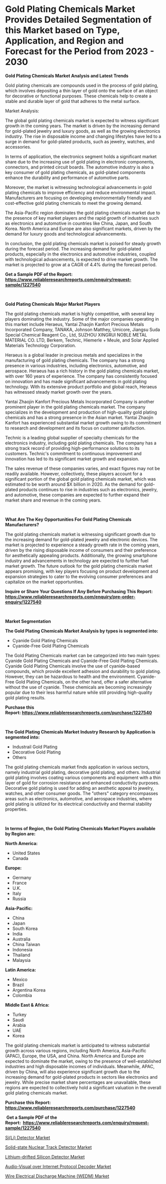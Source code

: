 <p><h1>Gold Plating Chemicals Market Provides Detailed Segmentation of this Market based on Type, Application, and Region and Forecast for the Period from 2023 - 2030</h1></p><p><strong>Gold Plating Chemicals Market Analysis and Latest Trends</strong></p>
<p><p>Gold plating chemicals are compounds used in the process of gold plating, which involves depositing a thin layer of gold onto the surface of an object for decorative or functional purposes. These chemicals help to create a stable and durable layer of gold that adheres to the metal surface.</p><p>Market Analysis:</p><p>The global gold plating chemicals market is expected to witness significant growth in the coming years. The market is driven by the increasing demand for gold-plated jewelry and luxury goods, as well as the growing electronics industry. The rise in disposable income and changing lifestyles have led to a surge in demand for gold-plated products, such as jewelry, watches, and accessories.</p><p>In terms of application, the electronics segment holds a significant market share due to the increasing use of gold plating in electronic components, connectors, and printed circuit boards. The automotive industry is also a key consumer of gold plating chemicals, as gold-plated components enhance the durability and performance of automotive parts.</p><p>Moreover, the market is witnessing technological advancements in gold plating chemicals to improve efficiency and reduce environmental impact. Manufacturers are focusing on developing environmentally friendly and cost-effective gold plating chemicals to meet the growing demand.</p><p>The Asia-Pacific region dominates the gold plating chemicals market due to the presence of key market players and the rapid growth of industries such as electronics and automotive in countries like China, Japan, and South Korea. North America and Europe are also significant markets, driven by the demand for luxury goods and technological advancements.</p><p>In conclusion, the gold plating chemicals market is poised for steady growth during the forecast period. The increasing demand for gold-plated products, especially in the electronics and automotive industries, coupled with technological advancements, is expected to drive market growth. The market is projected to grow at a CAGR of 4.4% during the forecast period.</p></p>
<p><strong>Get a Sample PDF of the Report:&nbsp; <a href="https://www.reliableresearchreports.com/enquiry/request-sample/1227540">https://www.reliableresearchreports.com/enquiry/request-sample/1227540</a></strong></p>
<p>&nbsp;</p>
<p><strong>Gold Plating Chemicals Major Market Players</strong></p>
<p><p>The gold plating chemicals market is highly competitive, with several key players dominating the industry. Some of the major companies operating in this market include Heraeus, Yantai Zhaojin Kanfort Precious Metals Incorporated Company, TANAKA, Johnson Matthey, Umicore, Jiangsu Suda Special Chemical Reagent Co., Ltd, SUZHOU XINGRUI NOBLE METAL MATERIAL CO. LTD, Berkem, Technic, Hiemerle + Meule, and Solar Applied Materials Technology Corporation.</p><p>Heraeus is a global leader in precious metals and specializes in the manufacturing of gold plating chemicals. The company has a strong presence in various industries, including electronics, automotive, and aerospace. Heraeus has a rich history in the gold plating chemicals market, with over 160 years of experience. The company has consistently focused on innovation and has made significant advancements in gold plating technology. With its extensive product portfolio and global reach, Heraeus has witnessed steady market growth over the years.</p><p>Yantai Zhaojin Kanfort Precious Metals Incorporated Company is another prominent player in the gold plating chemicals market. The company specializes in the development and production of high-quality gold plating chemicals and has a strong presence in the Asian market. Yantai Zhaojin Kanfort has experienced substantial market growth owing to its commitment to research and development and its focus on customer satisfaction.</p><p>Technic is a leading global supplier of specialty chemicals for the electronics industry, including gold plating chemicals. The company has a strong track record of providing high-performance solutions to its customers. Technic's commitment to continuous improvement and innovation has led to its significant market growth and expansion.</p><p>The sales revenue of these companies varies, and exact figures may not be readily available. However, collectively, these players account for a significant portion of the global gold plating chemicals market, which was estimated to be worth around $X billion in 2020. As the demand for gold-plated products continues to rise in industries such as electronics, jewelry, and automotive, these companies are expected to further expand their market share and revenue in the coming years.</p></p>
<p>&nbsp;</p>
<p><strong>What Are The Key Opportunities For Gold Plating Chemicals Manufacturers?</strong></p>
<p><p>The gold plating chemicals market is witnessing significant growth due to the increasing demand for gold-plated jewelry and electronic devices. The market is projected to experience a steady growth rate in the coming years, driven by the rising disposable income of consumers and their preference for aesthetically appealing products. Additionally, the growing smartphone industry and advancements in technology are expected to further fuel market growth. The future outlook for the gold plating chemicals market appears promising, with key players focusing on product development and expansion strategies to cater to the evolving consumer preferences and capitalize on the market opportunities.</p></p>
<p><strong>Inquire or Share Your Questions If Any Before Purchasing This Report: <a href="https://www.reliableresearchreports.com/enquiry/pre-order-enquiry/1227540">https://www.reliableresearchreports.com/enquiry/pre-order-enquiry/1227540</a></strong></p>
<p>&nbsp;</p>
<p><strong>Market Segmentation</strong></p>
<p><strong>The Gold Plating Chemicals Market Analysis by types is segmented into:</strong></p>
<p><ul><li>Cyanide Gold Plating Chemicals</li><li>Cyanide-Free Gold Plating Chemicals</li></ul></p>
<p><p>The Gold Plating Chemicals market can be categorized into two main types: Cyanide Gold Plating Chemicals and Cyanide-Free Gold Plating Chemicals. Cyanide Gold Plating Chemicals involve the use of cyanide-based compounds, which provide excellent adhesion and durability to gold plating. However, they can be hazardous to health and the environment. Cyanide-Free Gold Plating Chemicals, on the other hand, offer a safer alternative without the use of cyanide. These chemicals are becoming increasingly popular due to their less harmful nature while still providing high-quality gold plating results.</p></p>
<p><strong>Purchase this Report:&nbsp;<a href="https://www.reliableresearchreports.com/purchase/1227540">https://www.reliableresearchreports.com/purchase/1227540</a></strong></p>
<p>&nbsp;</p>
<p><strong>The Gold Plating Chemicals Market Industry Research by Application is segmented into:</strong></p>
<p><ul><li>Industrail Gold Plating</li><li>Decorative Gold Plating</li><li>Others</li></ul></p>
<p><p>The gold plating chemicals market finds application in various sectors, namely industrial gold plating, decorative gold plating, and others. Industrial gold plating involves coating various components and equipment with a thin layer of gold for corrosion resistance and enhanced conductivity purposes. Decorative gold plating is used for adding an aesthetic appeal to jewelry, watches, and other consumer goods. The "others" category encompasses areas such as electronics, automotive, and aerospace industries, where gold plating is utilized for its electrical conductivity and thermal stability properties.</p></p>
<p>&nbsp;</p>
<p><strong>In terms of Region, the Gold Plating Chemicals Market Players available by Region are:</strong></p>
<p>
    <p> <strong> North America: </strong>
        <ul>
            <li>United States</li>
            <li>Canada</li>
        </ul>
        </p> 
    <p> <strong> Europe: </strong>
        <ul>
            <li>Germany</li>
            <li>France</li>
            <li>U.K.</li>
            <li>Italy</li>
            <li>Russia</li>
        </ul>
        </p> 
    <p> <strong> Asia-Pacific: </strong>
        <ul>
            <li>China</li>
            <li>Japan</li>
            <li>South Korea</li>
            <li>India</li>
            <li>Australia</li>
            <li>China Taiwan</li>
            <li>Indonesia</li>
            <li>Thailand</li>
            <li>Malaysia</li>
        </ul>
        </p> 
    <p> <strong> Latin America: </strong>
        <ul>
            <li>Mexico</li>
            <li>Brazil</li>
            <li>Argentina Korea</li>
            <li>Colombia</li>
        </ul>
        </p> 
    <p> <strong> Middle East & Africa: </strong>
        <ul>
            <li>Turkey</li>
            <li>Saudi</li>
            <li>Arabia</li>
            <li>UAE</li>
            <li>Korea</li>
        </ul>
    </p>
    </p>
<p><p>The gold plating chemicals market is anticipated to witness substantial growth across various regions, including North America, Asia-Pacific (APAC), Europe, the USA, and China. North America and Europe are expected to dominate the market, owing to the presence of well-established industries and high disposable incomes of individuals. Meanwhile, APAC, driven by China, will also experience significant growth due to the increasing demand for gold-plated products in sectors like electronics and jewelry. While precise market share percentages are unavailable, these regions are expected to collectively hold a significant valuation in the overall gold plating chemicals market.</p></p>
<p><strong>Purchase this Report: <a href="https://www.reliableresearchreports.com/purchase/1227540">https://www.reliableresearchreports.com/purchase/1227540</a></strong></p>
<p>&nbsp;<strong>Get a Sample PDF of the Report:&nbsp;&nbsp;<a href="https://www.reliableresearchreports.com/enquiry/request-sample/1227540">https://www.reliableresearchreports.com/enquiry/request-sample/1227540</a></strong></p>
<p><strong></strong></p>
<p><p><a href="https://medium.com/@justicelang2023/si-li-detector-market-share-evolution-and-market-growth-trends-2023-2030-57034624ec4a">Si(Li) Detector Market</a></p><p><a href="https://medium.com/@amaliarobel/solid-state-nuclear-track-detector-market-analysis-its-cagr-market-segmentation-and-global-9b5e4f2cdd20">Solid-state Nuclear Track Detector Market</a></p><p><a href="https://medium.com/@lincolnfeil/lithium-drifted-silicon-detector-market-analysis-its-cagr-market-segmentation-and-global-industry-4755c0dca82e">Lithium-drifted Silicon Detector Market</a></p><p><a href="https://medium.com/@barttrantow2023/audio-visual-over-internet-protocol-decoder-market-size-cagr-trends-2024-2030-53624dcbaa58">Audio-Visual over Internet Protocol Decoder Market</a></p><p><a href="https://medium.com/@sureshrainarp23/wire-electrical-discharge-machine-wedm-market-outlook-industry-overview-and-forecast-2023-to-4cf9db65f688">Wire Electrical Discharge Machine (WEDM) Market</a></p></p>
